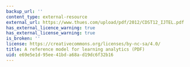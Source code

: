 ```yaml
---
backup_url: ''
content_type: external-resource
external_url: https://www.thues.com/upload/pdf/2012/CDST12_IJTEL.pdf
has_external_licence_warning: true
has_external_license_warning: true
is_broken: ''
license: https://creativecommons.org/licenses/by-nc-sa/4.0/
title: A reference model for learning analytics (PDF)
uid: e69e5e1d-95ee-41bd-a68a-d19dc6f32b16
---
```

